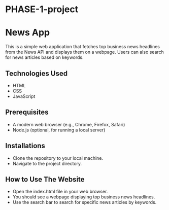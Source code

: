 # PHASE-1-project
# News App

This is a simple web application that fetches top business news headlines from the News API and displays them on a webpage. Users can also search for news articles based on keywords.

## Technologies Used

- HTML
- CSS
- JavaScript

## Prerequisites
- A modern web browser (e.g., Chrome, Firefox, Safari)
- Node.js (optional, for running a local server)

## Installations
- Clone the repository to your local machine.
- Navigate to the project directory.

## How to Use The Website
- Open the index.html file in your web browser.
- You should see a webpage displaying top     business news headlines.
- Use the search bar to search for specific news articles by keywords.
